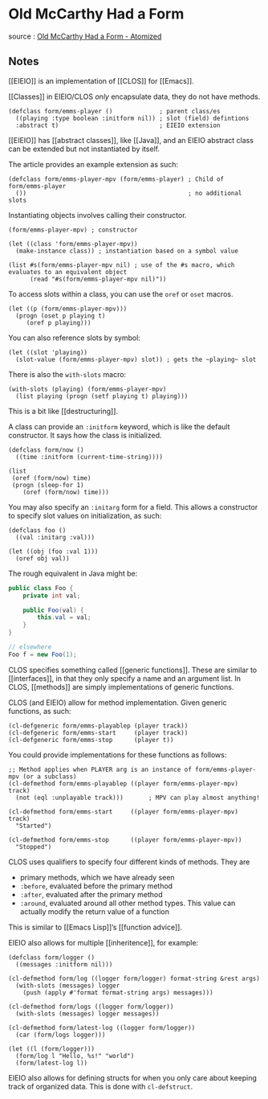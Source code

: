 # Old McCarthy Had a Form

source
: [Old McCarthy Had a Form - Atomized](http://atomized.org/blog/2021/11/28/old-mccarthy-had-a-form/)


## Notes

[[EIEIO]] is an implementation of [[CLOS]] for [[Emacs]].

[[Classes]] in EIEIO/CLOS _only_ encapsulate data, they do not have methods.

```elisp
(defclass form/emms-player ()             ; parent class/es
  ((playing :type boolean :initform nil)) ; slot (field) defintions
  :abstract t)                            ; EIEIO extension
```

[[EIEIO]] has [[abstract classes]], like [[Java]], and an EIEIO abstract class can be extended but not instantiated by itself.

The article provides an example extension as such:

```elisp
(defclass form/emms-player-mpv (form/emms-player) ; Child of form/emms-player
  ())                                             ; no additional slots
```

Instantiating objects involves calling their constructor.

```elisp
(form/emms-player-mpv) ; constructor

(let ((class 'form/emms-player-mpv))
  (make-instance class)) ; instantiation based on a symbol value

(list #s(form/emms-player-mpv nil) ; use of the #s macro, which evaluates to an equivalent object
      (read "#s(form/emms-player-mpv nil)"))
```

To access slots within a class, you can use the `oref` or `oset` macros.

```elisp
(let ((p (form/emms-player-mpv)))
  (progn (oset p playing t)
	 (oref p playing)))
```

You can also reference slots by symbol:

```elisp
(let ((slot 'playing))
  (slot-value (form/emms-player-mpv) slot)) ; gets the ~playing~ slot
```

There is also the `with-slots` macro:

```elisp
(with-slots (playing) (form/emms-player-mpv)
  (list playing (progn (setf playing t) playing)))
```

This is a bit like [[destructuring]].

A class can provide an `:initform` keyword, which is like the default constructor. It says how the class is initialized.

```emacs-lisp
(defclass form/now ()
  ((time :initform (current-time-string))))

(list
 (oref (form/now) time)
 (progn (sleep-for 1)
	(oref (form/now) time)))
```

You may also specify an `:initarg` form for a field. This allows a constructor to specify slot values on initialization, as such:

```emacs-lisp
(defclass foo ()
  ((val :initarg :val)))

(let ((obj (foo :val 1)))
  (oref obj val))
```

The rough equivalent in Java might be:

```java
public class Foo {
    private int val;

    public Foo(val) {
        this.val = val;
    }
}

// elsewhere
Foo f = new Foo(1);
```

CLOS specifies something called [[generic functions]]. These are similar to [[interfaces]], in that they only specify a name and an argument list. In CLOS, [[methods]] are simply implementations of generic functions.

CLOS (and EIEIO) allow for method implementation. Given generic functions, as such:

```common-lisp
(cl-defgeneric form/emms-playablep (player track))
(cl-defgeneric form/emms-start     (player track))
(cl-defgeneric form/emms-stop      (player t))
```

You could provide implementations for these functions as follows:

```common-lisp
;; Method applies when PLAYER arg is an instance of form/emms-player-mpv (or a subclass)
(cl-defmethod form/emms-playablep ((player form/emms-player-mpv) track)
  (not (eql :unplayable track)))       ; MPV can play almost anything!

(cl-defmethod form/emms-start     ((player form/emms-player-mpv) track)
  "Started")

(cl-defmethod form/emms-stop      ((player form/emms-player-mpv))
  "Stopped")
```

CLOS uses qualifiers to specify four different kinds of methods. They are

-   primary methods, which we have already seen
-   `:before`, evaluated before the primary method
-   `:after`, evaluated after the primary method
-   `:around`, evaluated around all other method types. This value can actually modify the return value of a function

This is similar to [[Emacs Lisp]]&rsquo;s [[function advice]].

EIEIO also allows for multiple [[inheritence]], for example:

```emacs-lisp
(defclass form/logger ()
  ((messages :initform nil)))

(cl-defmethod form/log ((logger form/logger) format-string &rest args)
  (with-slots (messages) logger
    (push (apply #'format format-string args) messages)))

(cl-defmethod form/logs ((logger form/logger))
  (with-slots (messages) logger messages))

(cl-defmethod form/latest-log ((logger form/logger))
  (car (form/logs logger)))

(let ((l (form/logger)))
  (form/log l "Hello, %s!" "world")
  (form/latest-log l))
```

EIEIO also allows for defining structs for when you only care about keeping track of organized data. This is done with `cl-defstruct`.

